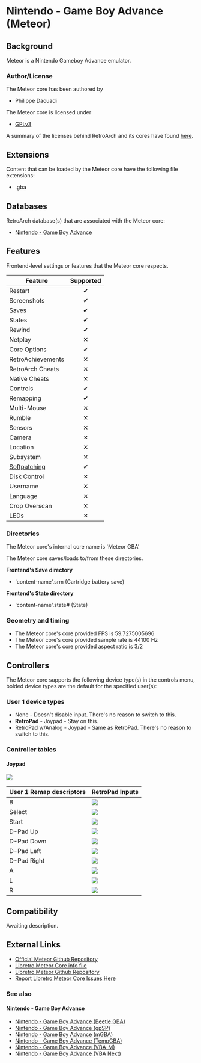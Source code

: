 # Nintendo - Game Boy Advance (Meteor)

## Background

Meteor is a Nintendo Gameboy Advance emulator.

### Author/License

The Meteor core has been authored by

- Philippe Daouadi

The Meteor core is licensed under

- [GPLv3](https://github.com/libretro/meteor-libretro/blob/master/COPYING)

A summary of the licenses behind RetroArch and its cores have found [here](https://docs.libretro.com/tech/licenses/).

## Extensions

Content that can be loaded by the Meteor core have the following file extensions:

- .gba

## Databases

RetroArch database(s) that are associated with the Meteor core:

- [Nintendo - Game Boy Advance](https://github.com/libretro/libretro-database/blob/master/rdb/Nintendo%20-%20Game%20Boy%20Advance.rdb)

## Features

Frontend-level settings or features that the Meteor core respects.

| Feature           | Supported |
|-------------------|:---------:|
| Restart           | ✔         |
| Screenshots       | ✔         |
| Saves             | ✔         |
| States            | ✔         |
| Rewind            | ✔         |
| Netplay           | ✕         |
| Core Options      | ✔         |
| RetroAchievements | ✕         |
| RetroArch Cheats  | ✕         |
| Native Cheats     | ✕         |
| Controls          | ✔         |
| Remapping         | ✔         |
| Multi-Mouse       | ✕         |
| Rumble            | ✕         |
| Sensors           | ✕         |
| Camera            | ✕         |
| Location          | ✕         |
| Subsystem         | ✕         |
| [Softpatching](https://docs.libretro.com/guides/softpatching/) | ✔         |
| Disk Control      | ✕         |
| Username          | ✕         |
| Language          | ✕         |
| Crop Overscan     | ✕         |
| LEDs              | ✕         |

### Directories

The Meteor core's internal core name is 'Meteor GBA'

The Meteor core saves/loads to/from these directories.

**Frontend's Save directory**

- 'content-name'.srm (Cartridge battery save)

**Frontend's State directory**

- 'content-name'.state# (State)

### Geometry and timing

- The Meteor core's core provided FPS is 59.7275005696
- The Meteor core's core provided sample rate is 44100 Hz
- The Meteor core's core provided aspect ratio is 3/2

## Controllers

The Meteor core supports the following device type(s) in the controls menu, bolded device types are the default for the specified user(s):

### User 1 device types

- None - Doesn't disable input. There's no reason to switch to this.
- **RetroPad** - Joypad - Stay on this.
- RetroPad w/Analog - Joypad - Same as RetroPad. There's no reason to switch to this.

### Controller tables

#### Joypad

![](/image/controller/gba.png)

| User 1 Remap descriptors | RetroPad Inputs                           |
|--------------------------|-------------------------------------------|
| B                        | ![](/image/retropad/retro_b.png)    |
| Select                   | ![](/image/retropad/retro_select.png)     |
| Start                    | ![](/image/retropad/retro_start.png)      |
| D-Pad Up                 | ![](/image/retropad/retro_dpad_up.png)    |
| D-Pad Down               | ![](/image/retropad/retro_dpad_down.png)  |
| D-Pad Left               | ![](/image/retropad/retro_dpad_left.png)  |
| D-Pad Right              | ![](/image/retropad/retro_dpad_right.png) |
| A                        | ![](/image/retropad/retro_a.png)    |
| L                        | ![](/image/retropad/retro_l1.png)         |
| R                        | ![](/image/retropad/retro_r1.png)         |

## Compatibility

Awaiting description.

## External Links

- [Official Meteor Github Repository](https://github.com/blastrock/meteor)
- [Libretro Meteor Core info file](https://github.com/libretro/libretro-super/blob/master/dist/info/meteor_libretro.info)
- [Libretro Meteor Github Repository](https://github.com/libretro/meteor-libretro)
- [Report Libretro Meteor Core Issues Here](https://github.com/libretro/meteor-libretro/issues)

### See also

#### Nintendo - Game Boy Advance

- [Nintendo - Game Boy Advance (Beetle GBA)](https://docs.libretro.com/library/beetle_gba/)
- [Nintendo - Game Boy Advance (gpSP)](https://docs.libretro.com/library/gpsp/)
- [Nintendo - Game Boy Advance (mGBA)](https://docs.libretro.com/library/mgba/)
- [Nintendo - Game Boy Advance (TempGBA)](https://docs.libretro.com/library/tempgba/)
- [Nintendo - Game Boy Advance (VBA-M)](https://docs.libretro.com/library/vba_m/)
- [Nintendo - Game Boy Advance (VBA Next)](https://docs.libretro.com/library/vba_next/)